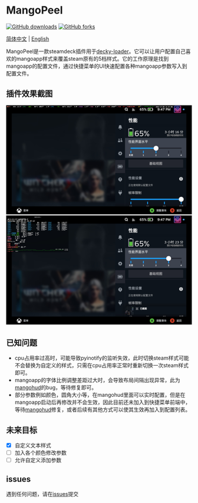 # MangoPeel

[![GitHub downloads](https://img.shields.io/github/downloads/Gawah/MangoPeel/total?color=green&logo=github)](https://github.com/Gawah/MangoPeel/releases)
[![GitHub forks](https://img.shields.io/github/forks/Gawah/MangoPeel?color=green&logo=github)](https://github.com/Gawah/MangoPeel/forks)

[简体中文](README_CN.md) | [English](README.md)

MangoPeel是一款steamdeck插件用于[decky-loader](https://github.com/SteamDeckHomebrew/decky-loader)。它可以让用户配置自己喜欢的mangoapp样式来覆盖steam原有的5档样式。它的工作原理是找到mangoapp的配置文件，通过快捷菜单的UI快速配置各种mangoapp参数写入到配置文件。

## 插件效果截图

![](assets/20230527214708_1.jpg)
![](assets/20230527214713_1.jpg)

## 已知问题
- cpu占用率过高时，可能导致pyinotify的监听失效，此时切换steam样式可能不会替换为自定义的样式，只需在cpu占用率正常时重新切换一次steam样式即可。
- mangoapp的字体比例调整差距过大时，会导致布局间隔出现异常，此为[mangohud](https://github.com/flightlessmango/MangoHud)的bug，等待修复即可。
- 部分参数例如颜色，圆角大小等，在mangohud里面可以实时配置，但是在mangoapp启动后再修改并不会生效，因此目前还未加入到快捷菜单前端中，等待[mangohud](https://github.com/flightlessmango/MangoHud)修复，或者后续有其他方式可以使其生效再加入到配置列表。

## 未来目标

- [x] 自定义文本样式
- [ ] 加入各个颜色修改参数
- [ ] 允许自定义添加参数

## issues
   遇到任何问题，请在[issues](https://github.com/Gawah/MangoPeel/issues)提交